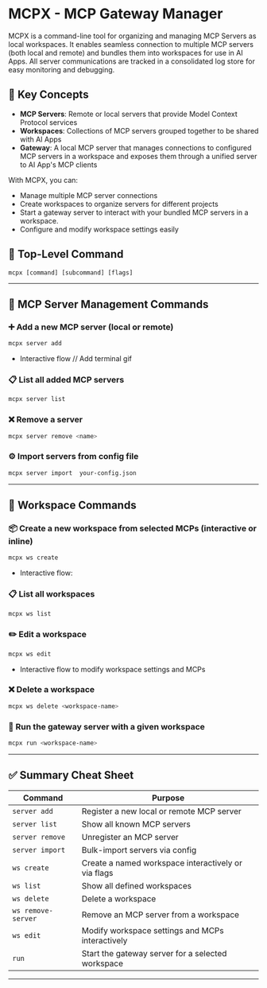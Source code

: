 # MCPX - MCP Gateway Manager

MCPX is a command-line tool for organizing and managing MCP Servers as local workspaces. It enables seamless connection to multiple MCP servers (both local and remote) and bundles them into workspaces for use in AI Apps. All server communications are tracked in a consolidated log store for easy monitoring and debugging.

## 🔑 Key Concepts

- **MCP Servers**: Remote or local servers that provide Model Context Protocol services
- **Workspaces**: Collections of MCP servers grouped together to be shared with AI Apps
- **Gateway**: A local MCP server that manages connections to configured MCP servers in a workspace and exposes them through a unified server to AI App's MCP clients

With MCPX, you can:

- Manage multiple MCP server connections
- Create workspaces to organize servers for different projects
- Start a gateway server to interact with your bundled MCP servers in a workspace.
- Configure and modify workspace settings easily

## 🧭 Top-Level Command

```
mcpx [command] [subcommand] [flags]
```

---

## 🔧 **MCP Server Management Commands**

### ➕ Add a new MCP server (local or remote)

```bash
mcpx server add
```

- Interactive flow
  // Add terminal gif

### 📋 List all added MCP servers

```bash
mcpx server list
```

### ❌ Remove a server

```bash
mcpx server remove <name>
```

### ⚙️ Import servers from config file

```bash
mcpx server import  your-config.json
```

---

## 🧪 **Workspace Commands**

### 📦 Create a new workspace from selected MCPs (interactive or inline)

```bash
mcpx ws create
```

- Interactive flow:

### 📋 List all workspaces

```bash
mcpx ws list
```

### ✏️ Edit a workspace

```bash
mcpx ws edit
```

- Interactive flow to modify workspace settings and MCPs

### ❌ Delete a workspace

```bash
mcpx ws delete <workspace-name>
```

### 🚀 Run the gateway server with a given workspace

```bash
mcpx run <workspace-name>
```

---

## ✅ Summary Cheat Sheet

| Command            | Purpose                                             |
| ------------------ | --------------------------------------------------- |
| `server add`       | Register a new local or remote MCP server           |
| `server list`      | Show all known MCP servers                          |
| `server remove`    | Unregister an MCP server                            |
| `server import`    | Bulk-import servers via config                      |
| `ws create`        | Create a named workspace interactively or via flags |
| `ws list`          | Show all defined workspaces                         |
| `ws delete`        | Delete a workspace                                  |
| `ws remove-server` | Remove an MCP server from a workspace               |
| `ws edit`          | Modify workspace settings and MCPs interactively    |
| `run`              | Start the gateway server for a selected workspace   |

---
